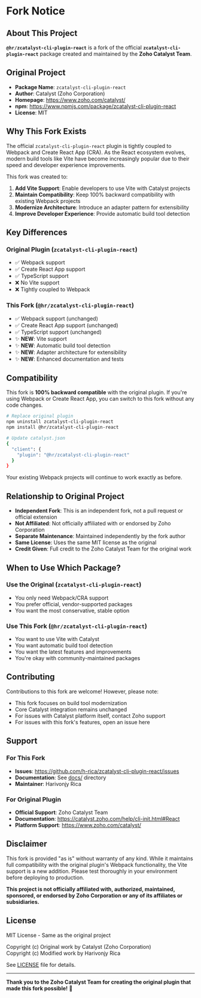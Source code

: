 # Fork Notice

## About This Project

**`@hr/zcatalyst-cli-plugin-react`** is a fork of the official **`zcatalyst-cli-plugin-react`** package created and maintained by the **Zoho Catalyst Team**.

## Original Project

- **Package Name**: `zcatalyst-cli-plugin-react`
- **Author**: Catalyst (Zoho Corporation)
- **Homepage**: https://www.zoho.com/catalyst/
- **npm**: https://www.npmjs.com/package/zcatalyst-cli-plugin-react
- **License**: MIT

## Why This Fork Exists

The official `zcatalyst-cli-plugin-react` plugin is tightly coupled to Webpack and Create React App (CRA). As the React ecosystem evolves, modern build tools like Vite have become increasingly popular due to their speed and developer experience improvements.

This fork was created to:

1. **Add Vite Support**: Enable developers to use Vite with Catalyst projects
2. **Maintain Compatibility**: Keep 100% backward compatibility with existing Webpack projects
3. **Modernize Architecture**: Introduce an adapter pattern for extensibility
4. **Improve Developer Experience**: Provide automatic build tool detection

## Key Differences

### Original Plugin (`zcatalyst-cli-plugin-react`)
- ✅ Webpack support
- ✅ Create React App support
- ✅ TypeScript support
- ❌ No Vite support
- ❌ Tightly coupled to Webpack

### This Fork (`@hr/zcatalyst-cli-plugin-react`)
- ✅ Webpack support (unchanged)
- ✅ Create React App support (unchanged)
- ✅ TypeScript support (unchanged)
- ✨ **NEW**: Vite support
- ✨ **NEW**: Automatic build tool detection
- ✨ **NEW**: Adapter architecture for extensibility
- ✨ **NEW**: Enhanced documentation and tests

## Compatibility

This fork is **100% backward compatible** with the original plugin. If you're using Webpack or Create React App, you can switch to this fork without any code changes.

```bash
# Replace original plugin
npm uninstall zcatalyst-cli-plugin-react
npm install @hr/zcatalyst-cli-plugin-react

# Update catalyst.json
{
  "client": {
    "plugin": "@hr/zcatalyst-cli-plugin-react"
  }
}
```

Your existing Webpack projects will continue to work exactly as before.

## Relationship to Original Project

- **Independent Fork**: This is an independent fork, not a pull request or official extension
- **Not Affiliated**: Not officially affiliated with or endorsed by Zoho Corporation
- **Separate Maintenance**: Maintained independently by the fork author
- **Same License**: Uses the same MIT license as the original
- **Credit Given**: Full credit to the Zoho Catalyst Team for the original work

## When to Use Which Package?

### Use the Original (`zcatalyst-cli-plugin-react`)
- You only need Webpack/CRA support
- You prefer official, vendor-supported packages
- You want the most conservative, stable option

### Use This Fork (`@hr/zcatalyst-cli-plugin-react`)
- You want to use Vite with Catalyst
- You want automatic build tool detection
- You want the latest features and improvements
- You're okay with community-maintained packages

## Contributing

Contributions to this fork are welcome! However, please note:

- This fork focuses on build tool modernization
- Core Catalyst integration remains unchanged
- For issues with Catalyst platform itself, contact Zoho support
- For issues with this fork's features, open an issue here

## Support

### For This Fork
- **Issues**: https://github.com/h-rica/zcatalyst-cli-plugin-react/issues
- **Documentation**: See [docs/](docs/) directory
- **Maintainer**: Harivonjy Rica

### For Original Plugin
- **Official Support**: Zoho Catalyst Team
- **Documentation**: https://catalyst.zoho.com/help/cli-init.html#React
- **Platform Support**: https://www.zoho.com/catalyst/

## Disclaimer

This fork is provided "as is" without warranty of any kind. While it maintains full compatibility with the original plugin's Webpack functionality, the Vite support is a new addition. Please test thoroughly in your environment before deploying to production.

**This project is not officially affiliated with, authorized, maintained, sponsored, or endorsed by Zoho Corporation or any of its affiliates or subsidiaries.**

## License

MIT License - Same as the original project

Copyright (c) Original work by Catalyst (Zoho Corporation)  
Copyright (c) Modified work by Harivonjy Rica

See [LICENSE](LICENSE) file for details.

---

**Thank you to the Zoho Catalyst Team for creating the original plugin that made this fork possible!** 🙏
